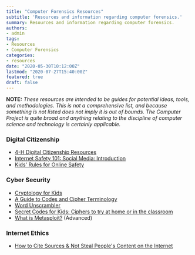```yaml
---
title: "Computer Forensics Resources"
subtitle: 'Resources and information regarding computer forensics.'
summary: Resources and information regarding computer forensics.
authors:
- admin
tags:
- Resources
- Computer Forensics
categories:
- resources
date: "2020-05-30T10:12:00Z"
lastmod: "2020-07-27T15:40:00Z"
featured: true
draft: false
---
```



**NOTE:** *These resources are intended to be guides for potential ideas, tools, and methodologies. This is not a comprehensive list, and because something is not listed does not imply it is out of bounds. The Computer Project is quite broad and anything relating to the discipline of computer science and technology is certainly applicable.*

### Digital Citizenship

* [4-H Digital Citizenship Resources](https://4-h.org/about/4-h-at-home/digital-citizenship/)
* [Internet Safety 101: Social Media: Introduction](https://internetsafety101.org/socialmedia)
* [Kids' Rules for Online Safety](http://www.safekids.com/kids-rules-for-online-safety/)

### Cyber Security

* [Cryptology for Kids](https://www.cerias.purdue.edu/education/k-12/teaching_resources/lessons_presentations/cryptology.html)
* [A Guide to Codes and Cipher Terminology](https://unscrambler.co/codes-cipher-terminology/)
* [Word Unscrambler](https://unscrambler.co/)
* [Secret Codes for Kids: Ciphers to try at home or in the classroom](https://www.giftofcuriosity.com/secret-codes-for-kids/)
* [What is Metasploit?](https://www.csoonline.com/article/3379117/what-is-metasploit-and-how-to-use-this-popular-hacking-tool.html) (Advanced)

### Internet Ethics

* [How to Cite Sources & Not Steal People's Content on the Internet](https://blog.hubspot.com/blog/tabid/6307/bid/33098/how-not-to-steal-people-s-content-on-the-web.aspx)
